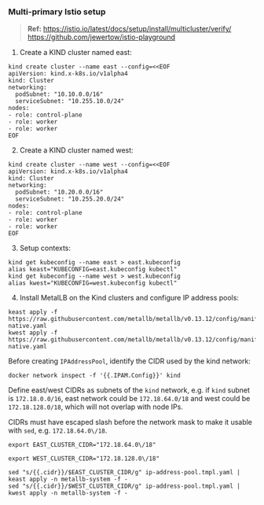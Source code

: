 ### Multi-primary Istio setup

> **Ref:** https://istio.io/latest/docs/setup/install/multicluster/verify/
> https://github.com/jewertow/istio-playground

1. Create a KIND cluster named east:
```shell
kind create cluster --name east --config=<<EOF
apiVersion: kind.x-k8s.io/v1alpha4
kind: Cluster
networking:
  podSubnet: "10.10.0.0/16"
  serviceSubnet: "10.255.10.0/24"
nodes:
- role: control-plane
- role: worker
- role: worker
EOF
```

2. Create a KIND cluster named west:
```shell
kind create cluster --name west --config=<<EOF
apiVersion: kind.x-k8s.io/v1alpha4
kind: Cluster
networking:
  podSubnet: "10.20.0.0/16"
  serviceSubnet: "10.255.20.0/24"
nodes:
- role: control-plane
- role: worker
- role: worker
EOF
```

3. Setup contexts:
```shell
kind get kubeconfig --name east > east.kubeconfig
alias keast="KUBECONFIG=east.kubeconfig kubectl"
kind get kubeconfig --name west > west.kubeconfig
alias kwest="KUBECONFIG=west.kubeconfig kubectl"
```

4. Install MetalLB on the Kind clusters and configure IP address pools:
```shell
keast apply -f https://raw.githubusercontent.com/metallb/metallb/v0.13.12/config/manifests/metallb-native.yaml
kwest apply -f https://raw.githubusercontent.com/metallb/metallb/v0.13.12/config/manifests/metallb-native.yaml
```

Before creating `IPAddressPool`, identify the CIDR used by the kind network:
```shell
docker network inspect -f '{{.IPAM.Config}}' kind
```

Define east/west CIDRs as subnets of the `kind` network, e.g. if `kind` subnet is `172.18.0.0/16`,
east network could be `172.18.64.0/18` and west could be `172.18.128.0/18`, which will not overlap with node IPs.

CIDRs must have escaped slash before the network mask to make it usable with `sed`, e.g. `172.18.64.0\/18`.
```shell
export EAST_CLUSTER_CIDR="172.18.64.0\/18"
```
```shell
export WEST_CLUSTER_CIDR="172.18.128.0\/18"
```
```shell
sed "s/{{.cidr}}/$EAST_CLUSTER_CIDR/g" ip-address-pool.tmpl.yaml | keast apply -n metallb-system -f -
sed "s/{{.cidr}}/$WEST_CLUSTER_CIDR/g" ip-address-pool.tmpl.yaml | kwest apply -n metallb-system -f -
```



